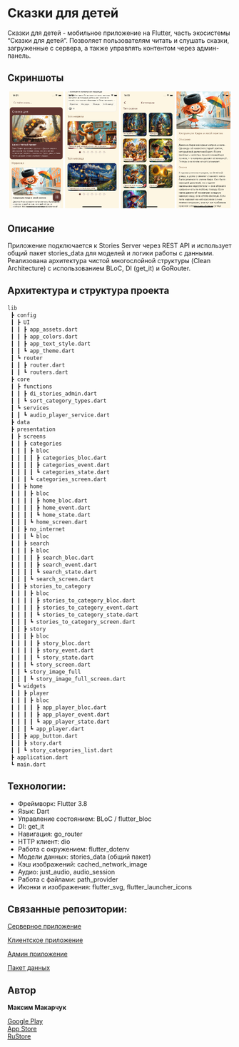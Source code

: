 # Сказки для детей

Сказки для детей - мобильное приложение на Flutter, часть экосистемы “Сказки для детей”.
Позволяет пользователям читать и слушать сказки, загруженные с сервера, а также управлять контентом через админ-панель.

## Скриншоты

<p align="center">
  <img src="assets/screens/1.png" width="24%">
  <img src="assets/screens/2.png" width="24%">
  <img src="assets/screens/3.png" width="24%">
  <img src="assets/screens/4.png" width="24%">
</p>

## Описание 

Приложение подключается к Stories Server через REST API и использует общий пакет stories_data для моделей и логики работы с данными.
Реализована архитектура чистой многослойной структуры (Clean Architecture) с использованием BLoC, DI (get_it) и GoRouter.

## Архитектура и структура проекта

```
lib
 ┣ config
 ┃ ┣ UI
 ┃ ┃ ┣ app_assets.dart
 ┃ ┃ ┣ app_colors.dart
 ┃ ┃ ┣ app_text_style.dart
 ┃ ┃ ┗ app_theme.dart
 ┃ ┗ router
 ┃ ┃ ┣ router.dart
 ┃ ┃ ┗ routers.dart
 ┣ core
 ┃ ┣ functions
 ┃ ┃ ┣ di_stories_admin.dart
 ┃ ┃ ┗ sort_category_types.dart
 ┃ ┗ services
 ┃ ┃ ┗ audio_player_service.dart
 ┣ data
 ┣ presentation
 ┃ ┣ screens
 ┃ ┃ ┣ categories
 ┃ ┃ ┃ ┣ bloc
 ┃ ┃ ┃ ┃ ┣ categories_bloc.dart
 ┃ ┃ ┃ ┃ ┣ categories_event.dart
 ┃ ┃ ┃ ┃ ┗ categories_state.dart
 ┃ ┃ ┃ ┗ categories_screen.dart
 ┃ ┃ ┣ home
 ┃ ┃ ┃ ┣ bloc
 ┃ ┃ ┃ ┃ ┣ home_bloc.dart
 ┃ ┃ ┃ ┃ ┣ home_event.dart
 ┃ ┃ ┃ ┃ ┗ home_state.dart
 ┃ ┃ ┃ ┗ home_screen.dart
 ┃ ┃ ┣ no_internet
 ┃ ┃ ┃ ┗ bloc
 ┃ ┃ ┣ search
 ┃ ┃ ┃ ┣ bloc
 ┃ ┃ ┃ ┃ ┣ search_bloc.dart
 ┃ ┃ ┃ ┃ ┣ search_event.dart
 ┃ ┃ ┃ ┃ ┗ search_state.dart
 ┃ ┃ ┃ ┗ search_screen.dart
 ┃ ┃ ┣ stories_to_category
 ┃ ┃ ┃ ┣ bloc
 ┃ ┃ ┃ ┃ ┣ stories_to_category_bloc.dart
 ┃ ┃ ┃ ┃ ┣ stories_to_category_event.dart
 ┃ ┃ ┃ ┃ ┗ stories_to_category_state.dart
 ┃ ┃ ┃ ┗ stories_to_category_screen.dart
 ┃ ┃ ┣ story
 ┃ ┃ ┃ ┣ bloc
 ┃ ┃ ┃ ┃ ┣ story_bloc.dart
 ┃ ┃ ┃ ┃ ┣ story_event.dart
 ┃ ┃ ┃ ┃ ┗ story_state.dart
 ┃ ┃ ┃ ┗ story_screen.dart
 ┃ ┃ ┗ story_image_full
 ┃ ┃ ┃ ┗ story_image_full_screen.dart
 ┃ ┗ widgets
 ┃ ┃ ┣ player
 ┃ ┃ ┃ ┣ bloc
 ┃ ┃ ┃ ┃ ┣ app_player_bloc.dart
 ┃ ┃ ┃ ┃ ┣ app_player_event.dart
 ┃ ┃ ┃ ┃ ┗ app_player_state.dart
 ┃ ┃ ┃ ┗ app_player.dart
 ┃ ┃ ┣ app_button.dart
 ┃ ┃ ┣ story.dart
 ┃ ┃ ┗ story_categories_list.dart
 ┣ application.dart
 ┗ main.dart
```

## Технологии:

- Фреймворк: Flutter 3.8
- Язык: Dart
- Управление состоянием: BLoC / flutter_bloc
- DI: get_it
- Навигация: go_router
- HTTP клиент: dio
- Работа с окружением: flutter_dotenv
- Модели данных: stories_data (общий пакет)
- Кэш изображений: cached_network_image
- Аудио: just_audio, audio_session
- Работа с файлами: path_provider
- Иконки и изображения: flutter_svg, flutter_launcher_icons


## Связанные репозитории:

[Серверное приложение](https://github.com/RfMakar/stories_server)  

[Клиентское приложение](https://github.com/RfMakar/stories_client)  

[Админ приложение](https://github.com/RfMakar/stories_admin)  

[Пакет данных](https://github.com/RfMakar/stories_data) 

## Автор
**Максим Макарчук**


[Google Play](https://play.google.com/store/apps/details?id=ru.stories_client)  
[App Store](https://apps.apple.com/ru/app/%D1%81%D0%BA%D0%B0%D0%B7%D0%BA%D0%B8-%D0%B8-%D0%B8%D1%81%D1%82%D0%BE%D1%80%D0%B8%D0%B8-%D0%B4%D0%BB%D1%8F-%D0%B4%D0%B5%D1%82%D0%B5%D0%B9/id6749179855)  
[RuStore](https://www.rustore.ru/catalog/app/ru.stories_client)